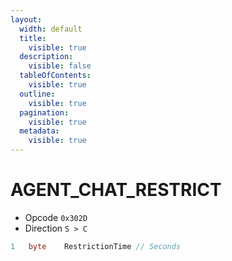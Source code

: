 ```yaml
---
layout:
  width: default
  title:
    visible: true
  description:
    visible: false
  tableOfContents:
    visible: true
  outline:
    visible: true
  pagination:
    visible: true
  metadata:
    visible: true
---
```


# AGENT\_CHAT\_RESTRICT

* Opcode `0x302D`
* Direction `S > C`

```csharp
1   byte    RestrictionTime // Seconds
```
